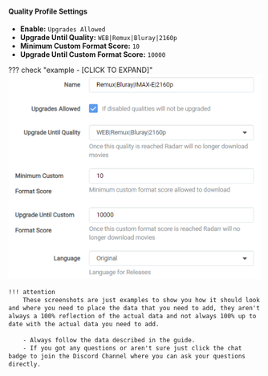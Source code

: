 #### Quality Profile Settings

- **Enable:** `Upgrades Allowed`
- **Upgrade Until Quality:** `WEB|Remux|Bluray|2160p`
- **Minimum Custom Format Score:** `10`
- **Upgrade Until Custom Format Score:** `10000`

??? check "example - [CLICK TO EXPAND]"
    ![!Quality Profile Settings](/SQP/images/2-qp-settings.png)

    !!! attention
        These screenshots are just examples to show you how it should look and where you need to place the data that you need to add, they aren't always a 100% reflection of the actual data and not always 100% up to date with the actual data you need to add.

        - Always follow the data described in the guide.
        - If you got any questions or aren't sure just click the chat badge to join the Discord Channel where you can ask your questions directly.
